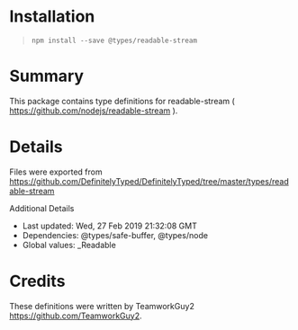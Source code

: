 # Installation
> `npm install --save @types/readable-stream`

# Summary
This package contains type definitions for readable-stream ( https://github.com/nodejs/readable-stream ).

# Details
Files were exported from https://github.com/DefinitelyTyped/DefinitelyTyped/tree/master/types/readable-stream

Additional Details
 * Last updated: Wed, 27 Feb 2019 21:32:08 GMT
 * Dependencies: @types/safe-buffer, @types/node
 * Global values: _Readable

# Credits
These definitions were written by TeamworkGuy2 <https://github.com/TeamworkGuy2>.
